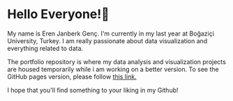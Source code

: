 # Hello Everyone!👋

My name is Eren Janberk Genç. I'm currently in my last year at Boğaziçi University, Turkey. I am really passionate about data visualization and everything related to data.

The portfolio repository is where my data analysis and visualization projects are housed temporarily while i am working on a better version. To see the GitHub pages version, please follow [this link.](#)

I hope that you'll find something to your liking in my Github!

